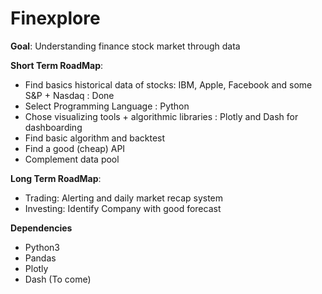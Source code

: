 # Finexplore

**Goal**: Understanding finance stock market through data

**Short Term RoadMap**:
- Find basics historical data of stocks: IBM, Apple, Facebook and some S&P + Nasdaq : Done
- Select Programming Language : Python
- Chose visualizing tools + algorithmic libraries : Plotly and Dash for dashboarding
- Find basic algorithm and backtest
- Find a good (cheap) API
- Complement data pool

**Long Term RoadMap**:
- Trading: Alerting and daily market recap system
- Investing: Identify Company with good forecast

**Dependencies**
- Python3
- Pandas
- Plotly
- Dash (To come)